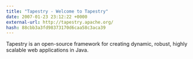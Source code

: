 ```yaml
---
title: "Tapestry - Welcome to Tapestry"
date: 2007-01-23 23:12:22 +0000
external-url: http://tapestry.apache.org/
hash: 88cbb3a3fd98373170d6caa58c3aca39
---
```


Tapestry is an open-source framework for creating dynamic, robust, highly scalable web applications in Java.
